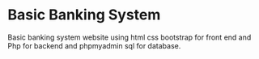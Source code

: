 # Basic Banking System
Basic banking system website using html css bootstrap for front end and Php for backend and phpmyadmin sql for database.

